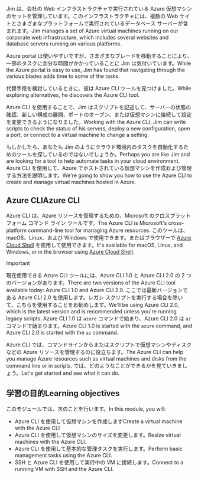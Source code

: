 <span data-ttu-id="b9a10-101">Jim は、会社の Web インフラストラクチャで実行されている Azure 仮想マシンのセットを管理しています。このインフラストラクチャには、複数の Web サイトとさまざまなプラットフォームで実行されているデータベース サーバーが含まれます。</span><span class="sxs-lookup"><span data-stu-id="b9a10-101">Jim manages a set of Azure virtual machines running on our corporate web infrastructure, which includes several websites and database servers running on various platforms.</span></span> 

<span data-ttu-id="b9a10-102">Azure portal は使いやすいですが、さまざまなブレードを移動することにより、一部のタスクに余分な時間がかかっていることに Jim は気付いています。</span><span class="sxs-lookup"><span data-stu-id="b9a10-102">While the Azure portal is easy to use, Jim has found that navigating through the various blades adds time to some of the tasks.</span></span> 

<span data-ttu-id="b9a10-103">代替手段を検討しているときに、彼は Azure CLI ツールを見つけました。</span><span class="sxs-lookup"><span data-stu-id="b9a10-103">While exploring alternatives, he discovers the Azure CLI tool.</span></span>

<span data-ttu-id="b9a10-104">Azure CLI を使用することで、Jim はスクリプトを記述して、サーバーの状態の確認、新しい構成の展開、ポートのオープン、または仮想マシンに接続して設定を変更できるようになりました。</span><span class="sxs-lookup"><span data-stu-id="b9a10-104">Working with the Azure CLI, Jim can write scripts to check the status of his servers, deploy a new configuration, open a port, or connect to a virtual machine to change a setting.</span></span>

<span data-ttu-id="b9a10-105">もしかしたら、あなたも Jim のようにクラウド環境内のタスクを自動化するためのツールを探しているのではないでしょうか。</span><span class="sxs-lookup"><span data-stu-id="b9a10-105">Perhaps you are like Jim and are looking for a tool to help automate tasks in your cloud environment.</span></span> <span data-ttu-id="b9a10-106">Azure CLI を使用して、Azure でホストされている仮想マシンを作成および管理する方法を説明します。</span><span class="sxs-lookup"><span data-stu-id="b9a10-106">We're going to show you how to use the Azure CLI to create and manage virtual machines hosted in Azure.</span></span> 

## <a name="azure-cli"></a><span data-ttu-id="b9a10-107">Azure CLI</span><span class="sxs-lookup"><span data-stu-id="b9a10-107">Azure CLI</span></span>

<span data-ttu-id="b9a10-108">Azure CLI は、Azure リソースを管理するための、Microsoft のクロスプラットフォーム コマンド ライン ツールです。</span><span class="sxs-lookup"><span data-stu-id="b9a10-108">The Azure CLI is Microsoft's cross-platform command-line tool for managing Azure resources.</span></span> <span data-ttu-id="b9a10-109">このツールは、macOS、Linux、および Windows で使用できます。またはブラウザーで [Azure Cloud Shell](https://docs.microsoft.com/azure/cloud-shell/overview) を使用して使用できます。</span><span class="sxs-lookup"><span data-stu-id="b9a10-109">It's available for macOS, Linux, and Windows, or in the browser using [Azure Cloud Shell](https://docs.microsoft.com/azure/cloud-shell/overview).</span></span>

> [!IMPORTANT]
> <span data-ttu-id="b9a10-110">現在使用できる Azure CLI ツールには、Azure CLI 1.0 と Azure CLI 2.0 の 2 つのバージョンがあります。</span><span class="sxs-lookup"><span data-stu-id="b9a10-110">There are two versions of the Azure CLI tool available today: Azure CLI 1.0 and Azure CLI 2.0.</span></span> <span data-ttu-id="b9a10-111">ここでは最新バージョンである Azure CLI 2.0 を使用します。レガシ スクリプトを実行する場合を除いて、こちらを使用することをお勧めします。</span><span class="sxs-lookup"><span data-stu-id="b9a10-111">We'll be using Azure CLI 2.0, which is the latest version and is recommended unless you're running legacy scripts.</span></span> <span data-ttu-id="b9a10-112">Azure CLI 1.0 は `azure` コマンドで始まり、Azure CLI 2.0 は `az` コマンドで始まります。</span><span class="sxs-lookup"><span data-stu-id="b9a10-112">Azure CLI 1.0 is started with the `azure` command, and Azure CLI 2.0 is started with the `az` command.</span></span> 

<span data-ttu-id="b9a10-113">Azure CLI では、コマンドラインからまたはスクリプトで仮想マシンやディスクなどの Azure リソースを管理するのに役立ちます。</span><span class="sxs-lookup"><span data-stu-id="b9a10-113">The Azure CLI can help you manage Azure resources such as virtual machines and disks from the command line or in scripts.</span></span> <span data-ttu-id="b9a10-114">では、どのようなことができるかを見ていきましょう。</span><span class="sxs-lookup"><span data-stu-id="b9a10-114">Let's get started and see what it can do.</span></span>

## <a name="learning-objectives"></a><span data-ttu-id="b9a10-115">学習の目的</span><span class="sxs-lookup"><span data-stu-id="b9a10-115">Learning objectives</span></span>

<span data-ttu-id="b9a10-116">このモジュールでは、次のことを行います。</span><span class="sxs-lookup"><span data-stu-id="b9a10-116">In this module, you will:</span></span>

- <span data-ttu-id="b9a10-117">Azure CLI を使用して仮想マシンを作成します</span><span class="sxs-lookup"><span data-stu-id="b9a10-117">Create a virtual machine with the Azure CLI</span></span>
- <span data-ttu-id="b9a10-118">Azure CLI を使用して仮想マシンのサイズを変更します。</span><span class="sxs-lookup"><span data-stu-id="b9a10-118">Resize virtual machines with the Azure CLI.</span></span>
- <span data-ttu-id="b9a10-119">Azure CLI を使用して基本的な管理タスクを実行します。</span><span class="sxs-lookup"><span data-stu-id="b9a10-119">Perform basic management tasks using the Azure CLI.</span></span>
- <span data-ttu-id="b9a10-120">SSH と Azure CLI を使用して実行中の VM に接続します。</span><span class="sxs-lookup"><span data-stu-id="b9a10-120">Connect to a running VM with SSH and the Azure CLI.</span></span>
